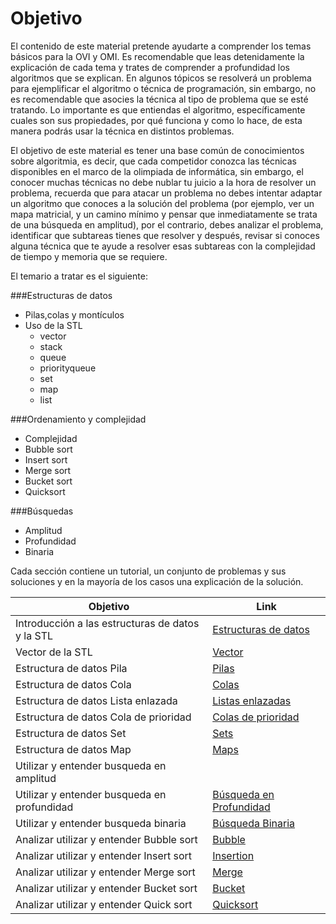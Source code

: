 ﻿Objetivo
===================
El contenido de este material pretende ayudarte a comprender los temas básicos para la OVI y OMI. Es recomendable que leas detenidamente la explicación de cada tema y trates de comprender a profundidad los algoritmos que se explican. En algunos tópicos se resolverá un problema para ejemplificar el algoritmo o técnica de programación, sin embargo, no es recomendable que asocies la técnica al tipo de problema que se esté tratando. Lo importante es que entiendas el algoritmo, específicamente cuales son sus propiedades, por qué funciona y como lo hace, de esta manera podrás usar la técnica en distintos problemas. 

El objetivo de este material es tener una base común de conocimientos sobre algoritmia, es decir, que cada competidor conozca las técnicas disponibles en el marco de la olimpiada de informática, sin embargo, el conocer muchas técnicas no debe nublar tu juicio a la hora de resolver un problema, recuerda que para atacar un problema no debes intentar adaptar un algoritmo que conoces a la solución del problema (por ejemplo, ver un mapa matricial, y un camino mínimo y pensar que inmediatamente se trata de una búsqueda en amplitud), por el contrario, debes analizar el problema, identificar que subtareas tienes que resolver y después, revisar si conoces alguna técnica que te ayude a resolver esas subtareas con la complejidad de tiempo y memoria que se requiere.

El temario a tratar es el siguiente:

###Estructuras de datos

 * Pilas,colas y montículos
 * Uso de la STL
	* vector
 	* stack
	* queue
	* priorityqueue
	* set
	* map
	* list 

###Ordenamiento y complejidad
 * Complejidad
 * Bubble sort
 * Insert sort
 * Merge sort
 * Bucket sort
 * Quicksort


###Búsquedas
 * Amplitud
 * Profundidad
 * Binaria


Cada sección contiene un tutorial, un conjunto de problemas y sus soluciones y en la mayoría de los casos una explicación de la
solución. 

Objetivo| Link
--------|--------
Introducción a las estructuras de datos y la STL     |    [  Estructuras de datos      ](https://omegaup.com/arena/problem/Introduccion-a-las-estructuras-d/#problems)
Vector de la STL  |    [   Vector    ](https://omegaup.com/arena/problem/Vector/#problems)
Estructura de datos Pila    |    [   Pilas    ](https://omegaup.com/arena/problem/Explicar-el-concepto-de-Pilas-y-#problems)
Estructura de datos Cola    |    [   Colas    ](https://omegaup.com/arena/problem/Cola/#problems)
Estructura de datos Lista enlazada    |    [   Listas enlazadas    ](https://)
Estructura de datos Cola de prioridad    |    [   Colas de prioridad   ](https://omegaup.com/arena/problem/Cola-de-prioridad/#problems)
Estructura de datos Set    |    [   Sets    ](https://)
Estructura de datos Map    |    [   Maps    ](https://omegaup.com/arena/problem/Map/#problems)
Utilizar y entender busqueda en amplitud     |    [       ](https://)
Utilizar  y entender busqueda en profundidad    |    [   Búsqueda en Profundidad    ](https://omegaup.com/arena/problem/Busqueda-en-Profundidad/#problems)
Utilizar y entender busqueda binaria    |    [    Búsqueda Binaria   ](https://omegaup.com/arena/problem/Busqueda-Binaria-Material-COVI/#problems)
Analizar utilizar y entender Bubble sort     |    [    Bubble    ](https://)
Analizar utilizar y entender Insert sort     |    [    Insertion    ](https://)
Analizar utilizar y entender Merge sort     |    [    Merge    ](https://)
Analizar utilizar  y entender Bucket sort    |    [    Bucket    ](https://)
Analizar utilizar y entender Quick sort    |    [    Quicksort    ](https://)
